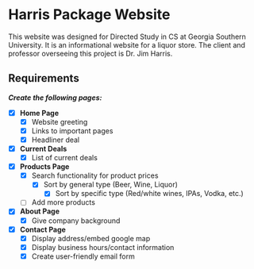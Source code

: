 # Harris Package Website
This website was designed for Directed Study in CS at Georgia Southern University. 
It is an informational website for a liquor store. The client and professor overseeing 
this project is Dr. Jim Harris.

## Requirements
***Create the following pages:***  
  
- [x] **Home Page**  
    - [x] Website greeting
    - [x] Links to important pages
    - [x] Headliner deal
  
- [x] **Current Deals**
    - [x] List of current deals
  
- [x] **Products Page**
    - [x] Search functionality for product prices
        - [x] Sort by general type (Beer, Wine, Liquor)
            - [x] Sort by specific type (Red/white wines, IPAs, Vodka, etc.)
    - [ ] Add more products
  
- [x] **About Page**
    - [x] Give company background
  
- [x] **Contact Page**
    - [x] Display address/embed google map
    - [x] Display business hours/contact information
    - [x] Create user-friendly email form
